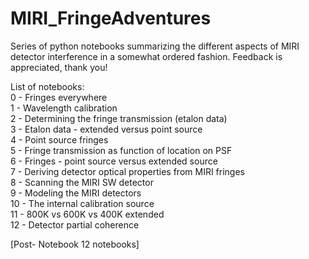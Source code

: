 # MIRI_FringeAdventures
Series of python notebooks summarizing the different aspects of MIRI detector interference in a somewhat ordered fashion. Feedback is appreciated, thank you!  
  
List of notebooks:  
0 - Fringes everywhere  
1 - Wavelength calibration  
2 - Determining the fringe transmission (etalon data)  
3 - Etalon data - extended versus point source  
4 - Point source fringes  
5 - Fringe transmission as function of location on PSF  
6 - Fringes - point source versus extended source  
7 - Deriving detector optical properties from MIRI fringes  
8 - Scanning the MIRI SW detector  
9 - Modeling the MIRI detectors   
10 - The internal calibration source  
11 - 800K vs 600K vs 400K extended  
12 - Detector partial coherence  
  
[Post- Notebook 12 notebooks]
